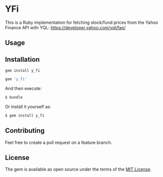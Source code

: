 # YFi
This is a Ruby implementation for fetching stock/fund prices from the Yahoo Finance API with YQL: https://developer.yahoo.com/yql/faq/

## Usage

## Installation
`gem install y_fi`

```ruby
gem 'y_fi'
```

And then execute:
```bash
$ bundle
```

Or install it yourself as:
```bash
$ gem install y_fi
```

## Contributing
Feel free to create a pull request on a feature branch.

## License
The gem is available as open source under the terms of the [MIT License](http://opensource.org/licenses/MIT).
